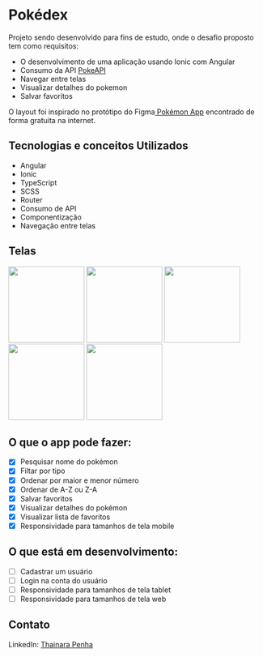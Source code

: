 # Pokédex

Projeto sendo desenvolvido para fins de estudo, onde o desafio proposto tem como requisitos: 
- O desenvolvimento de uma aplicação usando Ionic com Angular
- Consumo da API <a href="https://pokeapi.co/">PokeAPI</a>
- Navegar entre telas
- Visualizar detalhes do pokemon
- Salvar favoritos

O layout foi inspirado no protótipo do Figma<a href="https://www.figma.com/design/HZyOWP1TfOFZqJWGZRwnEX/Pok%C3%A9dex---Pok%C3%A9mon-App--Community-?node-id=95-236&p=f&t=r2UeKeEXwTRob9E3-0"> Pokémon App</a> encontrado de forma gratuita na internet.

## Tecnologias e conceitos Utilizados
- Angular
- Ionic
- TypeScript
- SCSS
- Router
- Consumo de API
- Componentização
- Navegação entre telas

## Telas

<img width="150" src="https://github.com/user-attachments/assets/7468f1d5-1b63-4b07-89fc-45b3ddc06a43"/>
<img width="150" src="https://github.com/user-attachments/assets/451f5b69-f7ef-4e9a-9c6c-d36f34e152f7"/>
<img width="150" src="https://github.com/user-attachments/assets/fd9c1c26-7d85-44b1-b7e4-8628042a12ae"/>
<img width="150" src="https://github.com/user-attachments/assets/26d7b51c-3a5d-4479-b580-daef351a4820"/>
<img width="150" src="https://github.com/user-attachments/assets/c72aebed-f16a-4461-ad17-ac17ac7827a9"/>
  
##  O que o app pode fazer:
- [x] Pesquisar nome do pokémon
- [x] Filtar por tipo
- [x] Ordenar por maior e menor número
- [x] Ordenar de A-Z ou Z-A
- [x] Salvar favoritos
- [x] Visualizar detalhes do pokémon
- [x] Visualizar lista de favoritos
- [x] Responsividade para tamanhos de tela mobile

##  O que está em desenvolvimento:
- [ ] Cadastrar um usuário
- [ ] Login na conta do usuário
- [ ] Responsividade para tamanhos de tela tablet
- [ ] Responsividade para tamanhos de tela web

## Contato
LinkedIn: [Thainara Penha](https://www.linkedin.com/in/thainarapenha/)
